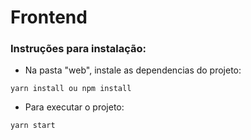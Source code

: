 # Frontend

### Instruções para instalação:  

* Na pasta "web", instale as dependencias do projeto:
```
yarn install ou npm install
```

* Para executar o projeto:
```
yarn start
```